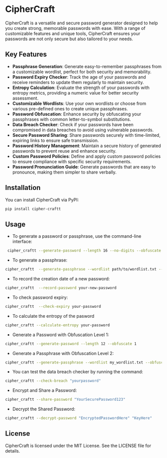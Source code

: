 # CipherCraft
CipherCraft is a versatile and secure password generator designed to help you create strong, memorable passwords with ease. With a range of customizable features and unique tools, CipherCraft ensures your passwords are not only secure but also tailored to your needs.

 ## Key Features
- **Passphrase Generation**: Generate easy-to-remember passphrases from a customizable wordlist, perfect for both security and memorability.
- **Password Expiry Checker**: Track the age of your passwords and receive reminders to update them regularly to maintain security.
- **Entropy Calculation**: Evaluate the strength of your passwords with entropy metrics, providing a numeric value for better security assessment.
- **Customizable Wordlists**: Use your own wordlists or choose from various pre-defined ones to create unique passphrases.
- **Password Obfuscation**: Enhance security by obfuscating your passphrases with common letter-to-symbol substitutions.
- **Data Breach Checker**: Check if your passwords have been compromised in data breaches to avoid using vulnerable passwords.
- **Secure Password Sharing**: Share passwords securely with time-limited, expiring links to ensure safe transmission.
- **Password History Management**: Maintain a secure history of generated passwords to prevent reuse and enhance security.
- **Custom Password Policies**: Define and apply custom password policies to ensure compliance with specific security requirements. 
- **Password Pronunciation Guide**: Generate passwords that are easy to pronounce, making them simpler to share verbally.
  
## Installation
You can install CipherCraft via PyPI:

```bash
pip install cipher-craftt
```
## Usage
- To generate a password or passphrase, use the command-line interface:

```bash
 cipher_craftt --generate-password --length 16 --no-digits --obfuscate
```
- To generate a passphrase:

```bash
cipher_craftt  --generate-passphrase --wordlist path/to/wordlist.txt --num-words 5 --separator '-'
```

- To record the creation date of a new password:

```bash
cipher_craftt  --record-password your-new-password
```

- To check password expiry:

```bash
cipher_craftt  --check-expiry your-password
```

- To calculate the entropy of the pasword

```bash
cipher_craftt --calculate-entropy your-password
```

- Generate a Password with Obfuscation Level 1:

```bash
cipher_craftt --generate-password --length 12 --obfuscate 1
```
- Generate a Passphrase with Obfuscation Level 2:

```bash
cipher_craftt --generate-passphrase --wordlist my_wordlist.txt --obfuscate 2
```

- You can test the data breach checker by running the command:

```bash
cipher_craftt --check-breach "yourpassword"
```
- Encrypt and Share a Password:

```bash
cipher_craftt --share-password "YourSecurePassword123"
```


- Decrypt the Shared Password:

```bash
cipher_craftt --decrypt-password "EncryptedPasswordHere" "KeyHere"
```


## License
CipherCraft is licensed under the MIT License. See the LICENSE file for details.
